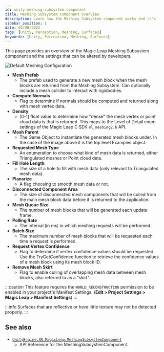 ```yaml
---
id: unity-meshing-subsystem-component
title: Meshing Subsystem Component Overview
description: Learn how the Meshing Subsystem component works and it's features.
sidebar_position: 1
date: 06/08/2022
tags: [Unity, Perception, Meshing, Surfaces]
keywords: [Unity, Perception, Meshing, Surfaces]
---
```


This page provides an overview of the Magic Leap Meshing Subsystem component and the settings that can be altered by developers.

![Default Meshing Configuration](/img/unity/meshing-subsystem-component-default.png)

- **Mesh Prefab**
  - The prefab used to generate a new mesh block when the mesh blocks are returned from the Meshing Subsystem. Can optionally include a mesh collider to interact with rigidbodies.
- **Compute Normals**
  - Flag to determine if normals should be computed and returned along with mesh vertex data.
- **Density**
  - [0-1] float value to determine how "dense" the mesh vertex or point cloud data is that is returned. This maps to the Level of Detail enum settings of the Magic Leap C SDK `ml_meshing2.h` API.
- **Mesh Parent**
  - The Game Object to instantiate the generated mesh blocks under. In the case of the image above it is the top level Examples object.
- **Requested Mesh Type**
  - An enumeration to choose what kind of mesh data is returned, either Triangulated meshes or Point cloud data.
- **Fill Hole Length**
  - The size of a hole to fill with mesh data (only relevant to Triangulated mesh data).
- **Planarize**
  - A flag choosing to smooth mesh data or not.
- **Disconnected Component Area**
  - The size of disconnected mesh components that will be culled from the main mesh block data before it is returned to the application.
- **Mesh Queue Size**
  - The number of mesh blocks that will be generated each update frame.
- **Polling Rate**
  - The interval (in ms) in which meshing requests will be performed.
- **Batch Size**
  - The maximum number of mesh blocks that will be requested each time a request is performed.
- **Request Vertex Confidence**
  - Flag to determine if vertex confidence values should be requested. Use the TryGetConfidence function to retrieve the confidence values of a mesh block using its mesh block ID.
- **Remove Mesh Skirt**
  - Flag to enable culling of overlapping mesh data between mesh blocks, also referred to as a "skirt".

:::caution
This feature requires the `WORLD_RECONSTRUCTION` permission to be enabled in your project's Manifest Settings. (**Edit > Project Settings > Magic Leap > Manifest Settings**)
:::

:::info
Surfaces that are reflective or have little texture may not be detected properly.
:::

## See also

- [`UnityEngine.XR.MagicLeap.MeshingSubsystemComponent`](/versioned_docs/version-03-Jan-2023/unity-api/api/UnityEngine.XR.MagicLeap/UnityEngine.XR.MagicLeap.MeshingSubsystemComponent.md)
  - API Reference for the MeshingSubsystemComponent.
